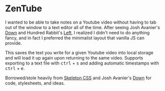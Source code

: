 # ZenTube

I wanted to be able to take notes on a Youtube video without having to tab out of the window to a text editor all of the time. After seeing Josh Avanier's [Down](https://down.avanier.now.sh) and Hundred Rabbit's [Left](https://github.com/hundredrabbits/left), I realized I didn't need to do anything fancy, and in fact I preferred the minimalist layout that vanilla JS can provide.

This saves the text you write for a given Youtube video into local storage and will load it up again upon returning to the same video. Supports exporting to a text file with <kbd>ctrl</kbd> + <kbd>s</kbd> and adding automatic timestamps with <kbd>ctrl</kbd> + <kbd>e</kbd>.

Borrowed/stole heavily from [Skeleton CSS](http://getskeleton.com/) and Josh Avanier's [Down](https://down.avanier.now.sh) for code, stylesheets, and ideas.

